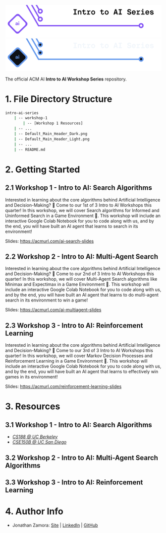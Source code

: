 <!-- 
    If you have any questions about this template, feel free to ask
    your Director for help!
-->


<!-- 
    SECTION: Header
    ---------
    Request new headers from you Director to fit your workshop!
-->

![Alt Text (Intro to AI Workshop Series)](./Default_Main_Header_Light.png#gh-light-mode-only)
![Alt Text (Intro to AI Workshop Series)](./Default_Main_Header_Dark.png#gh-dark-mode-only)

The official ACM AI **Intro to AI Workshop Series** repository.

<!-- 
    SECTION: Table of Contents
    ---------
    Mandatory Sections:
        - File Directory Structure
        - Getting Started
            - Give an interesting description of your workshop!
            - E.g. you can use the marketing descriptiong (w/o the emojis
              and make the nouns general ('you' becomes 'the reader'))
        - Resources
            - Images, papers, etc
    Other Possible Sections:
        - Datasets
            - Separate from 'Resources' to distinguish between inspiration and
              things like datasets used in a notebook
        - Anything else you'd like, but try not to be redundant!
-->

<!-- 
    SECTION: File Directory Structure
    ---------
    Write out your File Directory Structure below (make sure it's up-to-date)
-->

# 1. File Directory Structure

```bash
intro-ai-series
    | -- workshop-1
        | -- [Workshop 1 Resources]
    | -- ...
    | -- Default_Main_Header_Dark.png
    | -- Default_Main_Header_Light.png
    | -- ...
    | -- README.md
```

<!-- 
    SECTION: Getting Started
    ---------
    Brief description of your workshop here
-->

# 2. Getting Started

## 2.1 Workshop 1 - Intro to AI: Search Algorithms

<!-- 
    You can write something up for each worksop or use their marketing descriptions.
-->

Interested in learning about the core algorithms behind Artificial Intelligence and Decision-Making? 🧠 Come to our 1st of 3 Intro to AI Workshops this quarter! In this workshop, we will cover Search algorithms for Informed and Uninformed Search in a Game Environment 👾. This workshop will include an interactive Google Colab Notebook for you to code along with us, and by the end, you will have built an AI agent that learns to search in its environment! 

Slides: https://acmurl.com/ai-search-slides
<!-- 
    SECTION: Resources
    ---------
    Make sure to cite everything you use, whether directly or for inspiration!
-->

## 2.2 Workshop 2 - Intro to AI: Multi-Agent Search

<!-- 
    You can write something up for each worksop or use their marketing descriptions.
-->

Interested in learning about the core algorithms behind Artificial Intelligence and Decision-Making? 🧠 Come to our 2nd of 3 Intro to AI Workshops this quarter! In this workshop, we will cover Multi-Agent Search algorithms like Minimax and Expectimax in a Game Environment 👾. This workshop will include an interactive Google Colab Notebook for you to code along with us, and by the end, you will have built an AI agent that learns to do multi-agent search in its environment to win a game! 

Slides: https://acmurl.com/ai-multiagent-slides
<!-- 
    SECTION: Resources
    ---------
    Make sure to cite everything you use, whether directly or for inspiration!
-->

## 2.3 Workshop 3 - Intro to AI: Reinforcement Learning

<!-- 
    You can write something up for each worksop or use their marketing descriptions.
-->

Interested in learning about the core algorithms behind Artificial Intelligence and Decision-Making? 🧠 Come to our 3rd of 3 Intro to AI Workshops this quarter! In this workshop, we will cover Markov Decision Processes and Reinforcement Learning in a Game Environment 👾. This workshop will include an interactive Google Colab Notebook for you to code along with us, and by the end, you will have built an AI agent that learns to effectively win games in its environment! 

Slides: https://acmurl.com/reinforcement-learning-slides

<!-- 
    SECTION: Resources
    ---------
    Make sure to cite everything you use, whether directly or for inspiration!
-->

# 3. Resources

## 3.1 Workshop 1 - Intro to AI: Search Algorithms

- [*CS188 @ UC Berkeley*](https://inst.eecs.berkeley.edu/~cs188/fa21/)
- [*CSE150B @ UC San Diego*](https://www.dropbox.com/sh/6d4ltix5z613hja/AADzozy1BTP96x8xFNZad3HQa?dl=0)

## 3.2 Workshop 2 - Intro to AI: Multi-Agent Search Algorithms

## 3.3 Workshop 3 - Intro to AI: Reinforcement Learning


<!-- 
    SECTION: Author Info
    ---------
    Make sure to give yourself credit for your work by listing yourself and
    your partners below! Add your LinkedIn and GitHub!
-->

# 4. Author Info

- Jonathan Zamora: [Site](https://jonzamora.dev/) | [LinkedIn](https://www.linkedin.com/in/jonzamora18/) | [GitHub](https://github.com/jonzamora)
